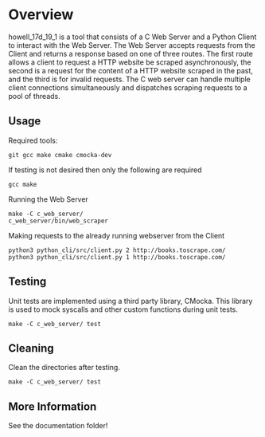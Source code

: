# Overview
howell_17d_19_1 is a tool that consists of a C Web Server and a Python Client to interact with the Web Server. The Web Server accepts requests from the Client and returns a response based on one of three routes. The first route allows a client to request a HTTP website be scraped asynchronously, the second is a request for the content of a HTTP website scraped in the past, and the third is for invalid requests. The C web server can handle multiple client connections simultaneously and dispatches scraping requests to a pool of threads.

## Usage

Required tools:
```
git gcc make cmake cmocka-dev
```

If testing is not desired then only the following are required

```
gcc make
```

Running the Web Server
```
make -C c_web_server/
c_web_server/bin/web_scraper
```

Making requests to the already running webserver from the Client
```
python3 python_cli/src/client.py 2 http://books.toscrape.com/
python3 python_cli/src/client.py 1 http://books.toscrape.com/
```

## Testing
Unit tests are implemented using a third party library, CMocka. This library is used to mock syscalls and other custom functions during unit tests.

```
make -C c_web_server/ test
```

## Cleaning
Clean the directories after testing.

```
make -C c_web_server/ test
```

## More Information
See the documentation folder!